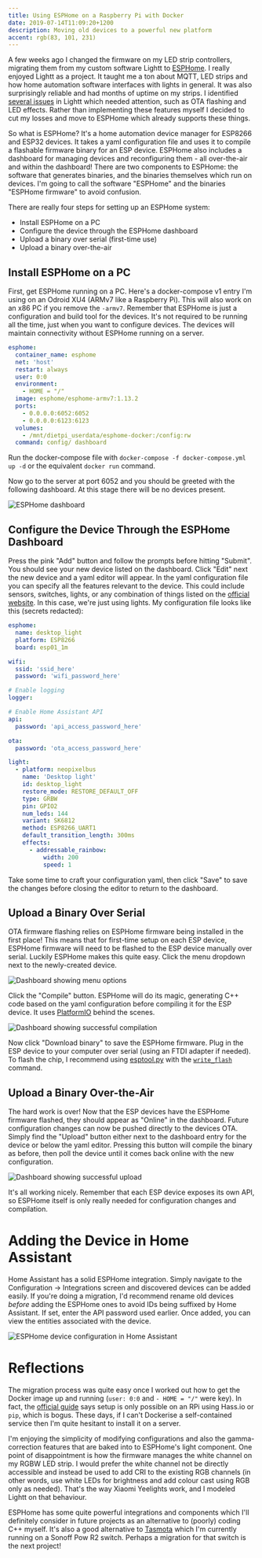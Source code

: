 ```yaml
---
title: Using ESPHome on a Raspberry Pi with Docker
date: 2019-07-14T11:09:20+1200
description: Moving old devices to a powerful new platform
accent: rgb(83, 101, 231)
---
```


A few weeks ago I changed the firmware on my LED strip controllers, migrating them from my custom software Lightt to [ESPHome](https://esphome.io/). I really enjoyed Lightt as a project. It taught me a ton about MQTT, LED strips and how home automation software interfaces with lights in general. It was also surprisingly reliable and had months of uptime on my strips. I identified [several issues](https://github.com/albertnis/lightt/issues) in Lightt which needed attention, such as OTA flashing and LED effects. Rather than implementing these features myself I decided to cut my losses and move to ESPHome which already supports these things.

So what is ESPHome? It's a home automation device manager for ESP8266 and ESP32 devices. It takes a yaml configuration file and uses it to compile a flashable firmware binary for an ESP device. ESPHome also includes a dashboard for managing devices and reconfiguring them - all over-the-air and within the dashboard! There are two components to ESPHome: the software that generates binaries, and the binaries themselves which run on devices. I'm going to call the software "ESPHome" and the binaries "ESPHome firmware" to avoid confusion.

There are really four steps for setting up an ESPHome system:

- Install ESPHome on a PC
- Configure the device through the ESPHome dashboard
- Upload a binary over serial (first-time use)
- Upload a binary over-the-air

## Install ESPHome on a PC

First, get ESPHome running on a PC. Here's a docker-compose v1 entry I'm using on an Odroid XU4 (ARMv7 like a Raspberry Pi). This will also work on an x86 PC if you remove the `-armv7`. Remember that ESPHome is just a configuration and build tool for the devices. It's not required to be running all the time, just when you want to configure devices. The devices will maintain connectivity without ESPHome running on a server.

```yaml
esphome:
  container_name: esphome
  net: 'host'
  restart: always
  user: 0:0
  environment:
    - HOME = "/"
  image: esphome/esphome-armv7:1.13.2
  ports:
    - 0.0.0.0:6052:6052
    - 0.0.0.0:6123:6123
  volumes:
    - /mnt/dietpi_userdata/esphome-docker:/config:rw
  command: config/ dashboard
```

Run the docker-compose file with `docker-compose -f docker-compose.yml up -d` or the equivalent `docker run` command.

Now go to the server at port 6052 and you should be greeted with the following dashboard. At this stage there will be no devices present.

![ESPHome dashboard](./dash.png)

## Configure the Device Through the ESPHome Dashboard

Press the pink "Add" button and follow the prompts before hitting "Submit". You should see your new device listed on the dashboard. Click "Edit" next the new device and a yaml editor will appear. In the yaml configuration file you can specify all the features relevant to the device. This could include sensors, switches, lights, or any combination of things listed on the [official website](https://esphome.io/). In this case, we're just using lights. My configuration file looks like this (secrets redacted):

```yaml
esphome:
  name: desktop_light
  platform: ESP8266
  board: esp01_1m

wifi:
  ssid: 'ssid_here'
  password: 'wifi_password_here'

# Enable logging
logger:

# Enable Home Assistant API
api:
  password: 'api_access_password_here'

ota:
  password: 'ota_access_password_here'

light:
  - platform: neopixelbus
    name: 'Desktop light'
    id: desktop_light
    restore_mode: RESTORE_DEFAULT_OFF
    type: GRBW
    pin: GPIO2
    num_leds: 144
    variant: SK6812
    method: ESP8266_UART1
    default_transition_length: 300ms
    effects:
      - addressable_rainbow:
          width: 200
          speed: 1
```

Take some time to craft your configuration yaml, then click "Save" to save the changes before closing the editor to return to the dashboard.

## Upload a Binary Over Serial

OTA firmware flashing relies on ESPHome firmware being installed in the first place! This means that for first-time setup on each ESP device, ESPHome firmware will need to be flashed to the ESP device manually over serial. Luckily ESPHome makes this quite easy. Click the menu dropdown next to the newly-created device.

![Dashboard showing menu options](./dash-menu-options.png)

Click the "Compile" button. ESPHome will do its magic, generating C++ code based on the yaml configuration before compiling it for the ESP device. It uses [PlatformIO](https://platformio.org/) behind the scenes.

![Dashboard showing successful compilation](./dash-compile-success.png)

Now click "Download binary" to save the ESPHome firmware. Plug in the ESP device to your computer over serial (using an FTDI adapter if needed). To flash the chip, I recommend using [esptool.py](https://github.com/espressif/esptool) with the [`write_flash`](https://github.com/espressif/esptool#write-binary-data-to-flash-write_flash) command.

## Upload a Binary Over-the-Air

The hard work is over! Now that the ESP devices have the ESPHome firmware flashed, they should appear as "Online" in the dashboard. Future configuration changes can now be pushed directly to the devices OTA. Simply find the "Upload" button either next to the dashboard entry for the device or below the yaml editor. Pressing this button will compile the binary as before, then poll the device until it comes back online with the new configuration.

![Dashboard showing successful upload](./dash-upload-success.png)

It's all working nicely. Remember that each ESP device exposes its own API, so ESPHome itself is only really needed for configuration changes and compilation.

# Adding the Device in Home Assistant

Home Assistant has a solid ESPHome integration. Simply navigate to the Configuration -> Integrations screen and discovered devices can be added easily. If you're doing a migration, I'd recommend rename old devices _before_ adding the ESPHome ones to avoid IDs being suffixed by Home Assistant. If set, enter the API password used earlier. Once added, you can view the entities associated with the device.

![ESPHome device configuration in Home Assistant](./ha-esphome.png)

# Reflections

The migration process was quite easy once I worked out how to get the Docker image up and running (`user: 0:0` and `- HOME = "/"` were key). In fact, the [official guide](https://esphome.io/guides/getting_started_command_line.html) says setup is only possible on an RPi using Hass.io or `pip`, which is bogus. These days, if I can't Dockerise a self-contained service then I'm quite hesitant to install it on a server.

I'm enjoying the simplicity of modifying configurations and also the gamma-correction features that are baked into to ESPHome's light component. One point of disappointment is how the firmware manages the white channel on my RGBW LED strip. I would prefer the white channel not be directly accessible and instead be used to add CRI to the existing RGB channels (in other words, use white LEDs for brightness and add colour cast using RGB only as needed). That's the way Xiaomi Yeelights work, and I modeled Lightt on that behaviour.

ESPHome has some quite powerful integrations and components which I'll definitely consider in future projects as an alternative to (poorly) coding C++ myself. It's also a good alternative to [Tasmota](https://github.com/arendst/Sonoff-Tasmota) which I'm currently running on a Sonoff Pow R2 switch. Perhaps a migration for that switch is the next project!
